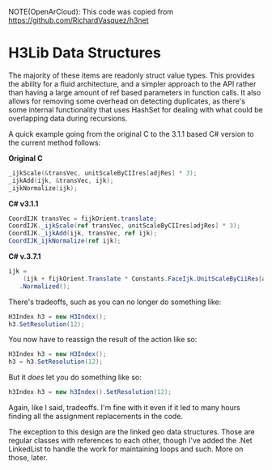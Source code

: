 NOTE(OpenArCloud): This code was copied from https://github.com/RichardVasquez/h3net



# H3Lib Data Structures

The majority of these items are readonly struct value types.
This provides the ability for a fluid architecture, and a
simpler approach to the API rather than having a large amount
of ref based parameters in function calls.  It also allows
for removing some overhead on detecting duplicates, as there's
some internal functionality that uses HashSet<T> for dealing
with what could be overlapping data during recursions.

A quick example going from the original C to the 3.1.1 based C#
version to the current method follows:

**Original C**
```c++
_ijkScale(&transVec, unitScaleByCIIres[adjRes] * 3);
_ijkAdd(ijk, &transVec, ijk);
_ijkNormalize(ijk);
```
**C# v3.1.1**
```c#
CoordIJK transVec = fijkOrient.translate;
CoordIJK._ijkScale(ref transVec, unitScaleByCIIres[adjRes] * 3);
CoordIJK._ijkAdd(ijk, transVec, ref ijk);
CoordIJK_ijkNormalize(ref ijk);
```
**C# v.3.7.1**
```c#
ijk =
    (ijk + fijkOrient.Translate * Constants.FaceIjk.UnitScaleByCiiRes[adjRes] * 3)
   .Normalized();
```
There's tradeoffs, such as you can no longer do something like:
```C#
H3Index h3 = new H3Index();
h3.SetResolution(12);
```
You now have to reassign the result of the action like so:
```C#
H3Index h3 = new H3Index();
h3 = h3.SetResolution(12);
```
But it _does_ let you do something like so:
```C#
h3Index h3 = new h3Index().SetResolution(12);
```
Again, like I said, tradeoffs.  I'm fine with it even if it led to many hours finding all the
assignment replacements in the code.

The exception to this design are the linked geo data structures.  Those are regular
classes with references to each other, though I've added the .Net LinkedList to handle
the work for maintaining loops and such.  More on those, later.
